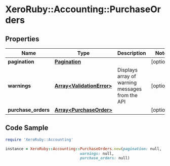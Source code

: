 # XeroRuby::Accounting::PurchaseOrders

## Properties

Name | Type | Description | Notes
------------ | ------------- | ------------- | -------------
**pagination** | [**Pagination**](Pagination.md) |  | [optional] 
**warnings** | [**Array&lt;ValidationError&gt;**](ValidationError.md) | Displays array of warning messages from the API | [optional] 
**purchase_orders** | [**Array&lt;PurchaseOrder&gt;**](PurchaseOrder.md) |  | [optional] 

## Code Sample

```ruby
require 'XeroRuby::Accounting'

instance = XeroRuby::Accounting::PurchaseOrders.new(pagination: null,
                                 warnings: null,
                                 purchase_orders: null)
```


